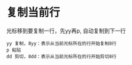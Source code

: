 

# 复制当前行



光标移到要复制一行，先yy再p, 自动复制到下一行

    yy 复制，8yy：表示从当前光标所在的行开始复制8行
    p 粘贴
    dd 剪切，8dd：表示从当前光标所在的行开始剪切8行
